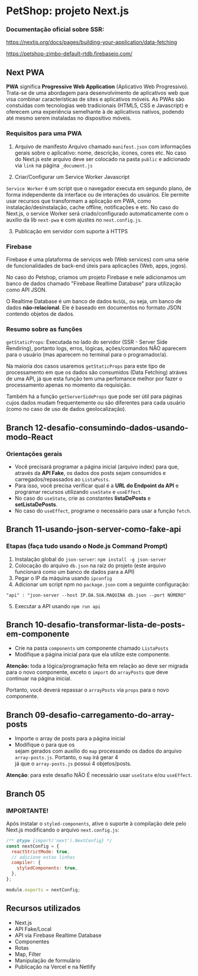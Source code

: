 # PetShop: projeto Next.js

### Documentação oficial sobre SSR:

https://nextjs.org/docs/pages/building-your-application/data-fetching

https://petshop-zimbo-default-rtdb.firebaseio.com/

## Next PWA

**PWA** significa **Progressive Web Application** (Aplicativo Web Progressivo). Trata-se de uma abordagem para desenvolvimento de aplicativos web que visa combinar características de sites e aplicativos móveis. As PWAs são constuídas com tecnologias web tradicionais (HTML5, CSS e Javascript) e oferecem uma experiência semelhante à de aplicativos nativos, podendo até mesmo serem instaladas no dispositivo móveis.

### Requisitos para uma PWA

1. Arquivo de manifesto
   Arquivo chamado `manifest.json` com informações gerais sobre o aplicativo: nome, descrição, ícones, cores etc.
   No caso do Next.js este arquivo deve ser colocado na pasta `public` e adicionado via `link` na página `_document.js`

2. Criar/Configurar um Service Worker Javascript

`Service Worker` é um script que o navegador executa em segundo plano, de forma independente da interface ou de interações do usuários. Ele permite usar recursos que transformam a aplicação em PWA, como instalação/desinstalação, cache offline, notificações e etc. No caso do Next.js, o service Worker será criado/configurado automaticamente com o auxílio da lib `next-pwa` e com ajustes no `next.config.js`.

3. Publicação em servidor com suporte à HTTPS

### Firebase

Firebase é uma plataforma de serviços web (Web services) com uma série de funcionalidades de back-end úteis para aplicações (Web, apps, jogos).

No caso do Petshop, criamos um projeto Firebase e nele adicionamos um banco de dados chamado "Firebase Realtime Database" para utilização como API JSON.

O Realtime Database é um banco de dados `NoSQL`, ou seja, um banco de dados **não-relacional**. Ele é baseado em documentos no formato JSON contendo objetos de dados.

### Resumo sobre as funções

`getStaticProps`: Executada no lado do servidor (SSR - Server Side Rendiring), portanto logs, erros, lógicas, ações/comandos NÃO aparecem para o usuário (mas aparecem no terminal para o programador/a).

Na maioria dos casos usaremos `getStaticProps` para este tipo de processamento em que os dados são consumidos (Data Fetching) atráves de uma API, já que esta função tem uma perfomance melhor por fazer o processamento apenas no momento da requisição.

Também há a função `getServerSideProps` que pode ser útil para páginas cujos dados mudam frequentemente ou são diferentes para cada usuário (como no caso de uso de dados geolocalização).

## Branch 12-desafio-consumindo-dados-usando-modo-React

### Orientações gerais

- Você precisará programar a página inicial (arquivo index) para que, através da **API Fake**, os dados dos posts sejam consumidos e carregados/repassados ao `ListaPosts`.
- Para isso, você precisa verificar qual é a **URL do Endpoint da API** e programar recursos utilizando `useState` e `useEffect`.
- No caso do `useState`, crie as constantes **listaDePosts** e **setListaDePosts**.
- No caso do `useEffect`, programe o necessário para usar a função `fetch`.

## Branch 11-usando-json-server-como-fake-api

### Etapas (faça tudo usando o Node.js Command Prompt)

1. Instalação global do `json-server`: `npm install -g json-server`
2. Colocação do arquivo `db.json` na raíz do projeto (este arquivo funcionará como um banco de dados para a API)
3. Pegar o IP da máquina usando `ipconfig`
4. Adicionar um script npm no `package.json` com a seguinte configuração:

`"api" : "json-server --host IP.DA.SUA.MAQUINA db.json --port NÚMERO"`

5. Executar a API usando `npm run api`

## Branch 10-desafio-transformar-lista-de-posts-em-componente

- Crie na pasta `components` um componente chamado `ListaPosts`
- Modifique a página inicial para que ela utilize este componente.

**Atenção:** toda a lógica/programação feita em relação ao <StyledListaPosts> deve ser migrada para o novo componente, exceto o `import` do `arrayPosts` que deve continuar na página inicial.

Portanto, você deverá repassar o `arrayPosts` via `props` para o novo componente.

## Branch 09-desafio-carregamento-do-array-posts

- Importe o array de posts para a página inicial
- Modifique o <StyledListaPosts> para que os <article> sejam gerados com auxílio do `map` processando os dados do arquivo `array-posts.js`. Portanto, o `map` irá gerar 4 <article> já que o `array-posts.js` possui 4 objetos/posts.

**Atenção**: para este desafio NÃO É necessário usar `useState` e/ou `useEffect`.

## Branch 05

### IMPORTANTE!

Após instalar o `styled-components`, ative o suporte à compilação dele pelo Next.js modificando o arquivo `next.config.js`:

```javascript
/** @type {import('next').NextConfig} */
const nextConfig = {
  reactStrictMode: true,
  // adicione estas linhas
  compiler: {
    styledComponents: true,
  },
};

module.exports = nextConfig;
```

## Recursos utilizados

- Next.js
- API Fake/Local
- API via Firebase Realtime Database
- Componentes
- Rotas
- Map, Filter
- Manipulação de formulário
- Publicação na Vercel e na Netlify
